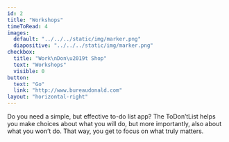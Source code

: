```yaml
---
id: 2
title: "Workshops"
timeToRead: 4
images:
  default: "../../../static/img/marker.png"
  diapositive: "../../../static/img/marker.png"
checkbox:
  title: "Work\nDon\u2019t Shop"
  text: "Workshops"
  visible: 0
button:
  text: "Go"
  link: "http://www.bureaudonald.com"
layout: "horizontal-right"
---
```


Do you need a simple, but effective to-do list app? The ToDon’tList helps you make choices about what you will do, but more importantly, also about what you won’t do. That way, you get to focus on what truly matters.
